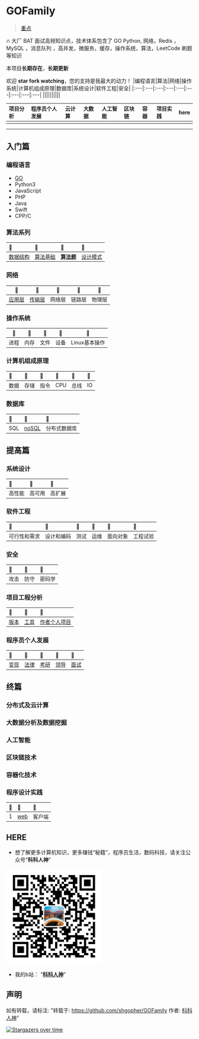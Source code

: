 # GOFamily
> [重点](#HERE)

🔥 大厂 BAT 面试高频知识点，技术体系包含了  GO Python, 网络，Redis ，MySQL ，消息队列 ，高并发，微服务，缓存，操作系统，算法，LeetCode 刷题等知识

本项目**长期存在**，**长期更新**

欢迎 **star fork watching**，您的支持是我最大的动力！
|编程语言|算法|网络|操作系统|计算机组成原理|数据库|系统设计|软件工程|安全|
|:---|:---|:---|:---|:---|:---|:---|:---|:---|
|[](#)|[](#)|[](#)|[](#)|[](#)|[](#)|[](#)|[](#)|[](#)|

|项目分析|程序员个人发展|云计算|大数据|人工智能|区块链|容器|项目实践|here|
|:---|:---|:---|:---|:---|:---|:---|:---|:---:|
|[](#)|[](#)|[](#)|[](#)|[](#)|[](#)|[](#)|[](#)|[](#)|
---
## 入门篇
### 编程语言

- [GO](./入门篇/编程语言/go)
- Python3
- JavaScript
- PHP
- Java
- Swift
- CPP/C
### 算法系列
|:apple:|:banana:|:cheese:|:tomato:|
|:---|:---|:---|:---|
|[数据结构](./入门篇/算法/数据结构)|[算法基础](./入门篇/算法/算法)|[**算法题**](./入门篇/算法/算法题)|[设计模式](./入门篇/算法/设计模式)|
### 网络
|:apple:|:banana:|:cheese:|:tomato:|:mango:|
|:---:|:---:|:---:|:---:|:---:|
|[应用层](./入门篇/网络/应用层)|[传输层](./入门篇/网络/传输层)|网络层|链路层|物理层|
### 操作系统
|:apple:|:banana:|:cheese:|:tomato:|:mango:|
|:---:|:---:|:---:|:---:|:---:|
|进程|内存|文件|设备|Linux基本操作|
### 计算机组成原理
|:apple:|:banana:|:cheese:|:tomato:|:mango:|:pear:|
|:---|:---|:---|:---|:---|:---|
|数据|存储|指令|CPU|总线|IO|
### 数据库
|:apple:|:banana:|:cheese:|
|:---|:---|:---|
|SQL|[noSQL](./入门篇/数据库/nosql)|分布式数据库|
## 提高篇
### 系统设计
|:apple:|:banana:|:cheese:|
|:---|:---|:---|
|高性能|高可用|高扩展|
### 软件工程
|:apple:|:banana:|:cheese:|:tomato:|:mango:|:pear:|
|:---|:---|:---|:---|:---|:---|
|可行性和需求|设计和编码|测试|运维|面向对象|工程试验|

### 安全
|:apple:|:banana:|:cheese:|
|:---|:---|:---|
|攻击|防守|密码学|
### 项目工程分析
|:apple:|:banana:|:cheese:|
|:---|:---|:---|
|[版本](./提高篇/项目工程分析/版本管理工具)|[工具](./提高篇/项目工程分析/开发工具)|[作者个人项目](./提高篇/项目工程分析/作者个人项目)|

### 程序员个人发展
|:apple:|:banana:|:cheese:|:tomato:|:mango:|
|:---|:---|:---|:---|:---|
|[变现](./提高篇/程序员个人发展/变现能力)|[法律](./提高篇/程序员个人发展/法律知识)|[考研](./提高篇/程序员个人发展/考研)|[领导](./提高篇/程序员个人发展/领导能力)|[面试](./提高篇/程序员个人发展/面试)|
## 终篇
### 分布式及云计算
### 大数据分析及数据挖掘
### 人工智能
### 区块链技术
### 容器化技术
### 程序设计实践
|:apple:|:banana:|:cheese:|
|:---|:---|:---|
|1|[web](./终篇/程序设计实践/web)|客户端|新技术|


## HERE
- 想了解更多计算机知识，更多赚钱“秘籍”，程序员生活，数码科技，请关注公众号“**科科人神**” 

![p](./joinUsW.jpg)

- 我的b站： “**[科科人神](https://space.bilibili.com/478621088)**”

## 声明
如有转载，请标注: "转载于: https://github.com/shgopher/GOFamily  作者: [科科人神](https://shgopher.github.io)"

[![Stargazers over time](https://starchart.cc/googege/GOFamily.svg)](https://starchart.cc/googege/GOFamily)
